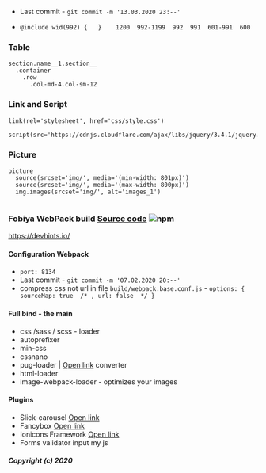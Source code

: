 

* Last commit -  ``git commit -m '13.03.2020 23:--'``

*  ``@include wid(992) {   }    1200  992-1199  992  991  601-991  600``

### Table
```
section.name__1.section__
  .container
    .row
      .col-md-4.col-sm-12
```
### Link and Script
```
link(rel='stylesheet', href='css/style.css')

script(src='https://cdnjs.cloudflare.com/ajax/libs/jquery/3.4.1/jquery.js')
```
### Picture
```
picture
  source(srcset='img/', media='(min-width: 801px)')
  source(srcset='img/', media='(max-width: 800px)')
  img.images(srcset='img/', alt='images_1')
  
```

### Fobiya WebPack build [Source code](https://github.com/Fobiya/coursecode) ![npm](https://badgen.net/npm/v/@babel/core) 

https://devhints.io/

#### Configuration Webpack
*  ``port: 8134``
* Last commit -  ``git commit -m '07.02.2020 20:--'``
* compress css not url in file ``build/webpack.base.conf.js``  -  `` options: { sourceMap: true  /* , url: false  */ } ``

#### Full bind - the main

* css /sass / scss - loader
* autoprefixer
* min-css
* cssnano
* pug-loader | [Open link](https://pughtml.com) converter
* html-loader
* image-webpack-loader - optimizes your images 

#### Plugins
* Slick-carousel  [Open link](https://github.com/kenwheeler/slick/)   
* Fancybox [Open link](https://github.com/fancyapps/fancybox)  
* Ionicons Framework [Open link](https://ionicons.com/v2/)  
* Forms validator input my js


##### Copyright (c) 2020